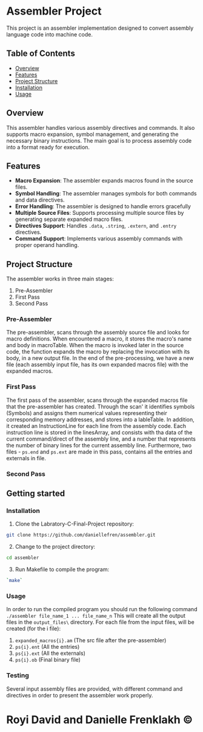# Assembler Project

This project is an assembler implementation designed to convert assembly language code into machine code. 


## Table of Contents
- [Overview](#overview)
- [Features](#features)
- [Project Structure](#project-structure)
- [Installation](#Installation)
- [Usage](#usage)

## Overview

This assembler handles various assembly directives and commands. It also supports macro expansion, symbol management, and generating the necessary binary instructions. The main goal is to process assembly code into a format ready for execution.

## Features
- **Macro Expansion**: The assembler expands macros found in the source files.
- **Symbol Handling**: The assembler manages symbols for both commands and data directives.
- **Error Handling**: The assembler is designed to handle errors gracefully
- **Multiple Source Files**: Supports processing multiple source files by generating separate expanded macro files.
- **Directives Support**: Handles `.data`, `.string`, `.extern`, and `.entry` directives.
- **Command Support**: Implements various assembly commands with proper operand handling.

## Project Structure

The assembler works in three main stages:
1. Pre-Assembler
2. First Pass
3. Second Pass

### Pre-Assembler
The pre-assembler, scans through the assembly source file and looks for macro definitions. When encountered a macro, it stores the macro's name and body in macroTable.
When the macro is invoked later in the source code, the function expands the macro by replacing the invocation with its body, in a new output file.
In the end of the pre-processing, we have a new file (each assembly input file, has its own expanded macros file) with the expanded macros.


### First Pass
The first pass of the assembler, scans through the expanded macros file that the pre-assembler has created.
Through the scan' it identifies symbols (Symbols) and assigns them numerical values representing their corresponding memory addresses, and stores into a lableTable.
In addition, it created an InstructionLine for each line from the assembly code.
Each instruction line is stored in the linesArray, and consists with tha data of the current command/direct of the assembly line, and a number that represents the number of binary lines for the current assembly line.
Furthermore, two files - `ps.end` and `ps.ext` are made in this pass, contains all the entries and externals in file.


### Second Pass


## Getting started

### Installation
1. Clone the Labratory-C-Final-Project repository:
```sh
git clone https://github.com/daniellefren/assembler.git
```
2. Change to the project directory:
```sh
cd assembler
```
3. Run Makefile to compile the program:
```sh
`make`
```
### Usage
In order to run the compiled program you should run the following command `./assembler file_name_1 ... file_name_n`
This will create all the output files in the `output_files\` directory.
For each file from the input files, will be created (for the i file):
1. `expanded_macros{i}.am` (The src file after the pre-assembler)
2. `ps{i}.ent` (All the entries)
3. `ps{i}.ext` (All the externals)
4. `ps{i}.ob` (Final binary file)

### Testing
Several input assembly files are provided, with different command and directives in order to present the assembler work properly.



# Royi David and Danielle Frenklakh ©



